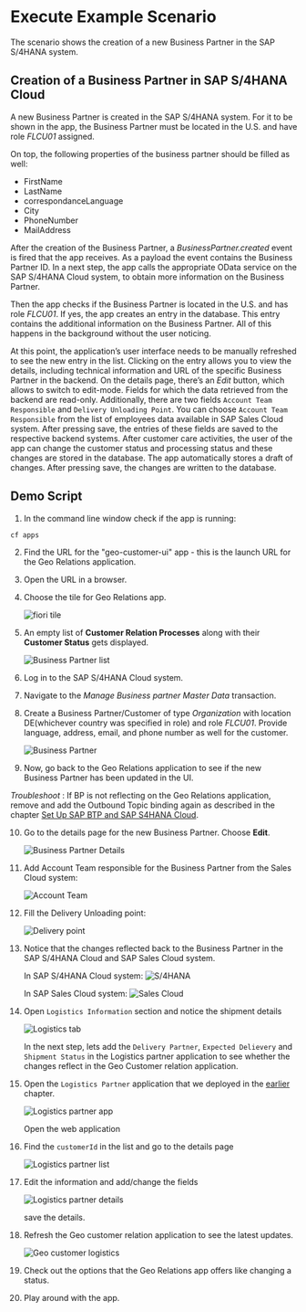 # Execute Example Scenario

The scenario shows the creation of a new Business Partner in the SAP S/4HANA system.

## Creation of a Business Partner in SAP S/4HANA Cloud

A new Business Partner is created in the SAP S/4HANA system. For it to be shown in the app, the Business Partner must be located in the U.S. and have role *FLCU01* assigned.

On top, the following properties of the business partner should be filled as well:

- FirstName
- LastName
- correspondanceLanguage
- City
- PhoneNumber
- MailAddress

After the creation of the Business Partner, a *BusinessPartner.created* event is fired that the app receives. As a payload the event contains the Business Partner ID. In a next step, the app calls the appropriate OData service on the SAP S/4HANA Cloud system, to obtain more information on the Business Partner.

Then the app checks if the Business Partner is located in the U.S. and has role *FLCU01*. If yes, the app creates an entry in the database. This entry contains the additional information on the Business Partner. All of this happens in the background without the user noticing.

At this point, the application’s user interface needs to be manually refreshed to see the new entry in the list. Clicking on the entry allows you to view the details, including technical information and URL of the specific Business Partner in the backend.
On the details page, there’s an *Edit* button, which allows to switch to edit-mode. Fields for which the data retrieved from the backend are read-only. Additionally, there are two fields `Account Team Responsible` and `Delivery Unloading Point`. You can choose `Account Team Responsible` from the list of employees data available in SAP Sales Cloud system. After pressing save, the entries of these fields are saved to the respective backend systems.
After customer care activities, the user of the app can change the customer status and processing status and these changes are stored in the database. The app automatically stores a draft of changes. After pressing save, the changes are written to the database.

## Demo Script

1. In the command line window check if the app is running:

```
cf apps
```

2. Find the URL for the "geo-customer-ui" app - this is the launch URL for the Geo Relations application.

3. Open the URL in a browser.

4. Choose the tile for Geo Relations app.

    ![fiori tile](./images/1.png)

5. An empty list of **Customer Relation Processes** along with their **Customer Status** gets displayed.

    ![Business Partner list](./images/2.png)

6. Log in to the SAP S/4HANA Cloud system.

7. Navigate to the *Manage Business partner Master Data* transaction.

8. Create a Business Partner/Customer of type *Organization* with location DE(whichever country was specified in role) and role *FLCU01*. Provide language, address, email, and phone number as well for the customer.

    ![Business Partner](./images/3.png)

9. Now, go back to the Geo Relations application to see if the new Business Partner has been updated in the UI.

 *Troubleshoot* : If BP is not reflecting on the Geo Relations application, remove and add the Outbound Topic binding again as described in the chapter [Set Up SAP BTP and SAP S4HANA Cloud](https://github.com/SAP-samples/cloud-extension-graph-sample/blob/main/documentation/Set%20Up%20SAP%20BTP%20and%20SAP%20S/4HANA/README.md).
 
10. Go to the details page for the new Business Partner. Choose **Edit**.

    ![Business Partner Details](./images/4.png)

11. Add Account Team responsible for the Business Partner from the Sales Cloud system:

    ![Account Team](./images/5.png)

12. Fill the Delivery Unloading point:

    ![Delivery point](./images/6.png)

13. Notice that the changes reflected back to the Business Partner in the SAP S/4HANA Cloud and SAP Sales Cloud system.

    In SAP S/4HANA Cloud system:
    ![S/4HANA](./images/7.png)

    In SAP Sales Cloud system:
    ![Sales Cloud](./images/8.png)

14. Open `Logistics Information` section and notice the shipment details

    ![Logistics tab](./images/9.png)

    In the next step, lets add the `Delivery Partner`, `Expected Delievery` and `Shipment Status` in the Logistics partner application to see whether the changes reflect in the Geo Customer relation application.

15. Open the `Logistics Partner` application that we deployed in the [earlier](../Set%20Up%20Logistics%20Partner%20app%20/README.md) chapter.

    ![Logistics partner app](./images/10.png)

    Open the web application

16. Find the `customerId` in the list and go to the details page

    ![Logistics partner list](./images/11.png)

17. Edit the information and add/change the fields

    ![Logistics partner details](./images/12.png)

    save the details.

18. Refresh the Geo customer relation application to see the latest updates.

    ![Geo customer logistics](./images/13.png)
       
19. Check out the options that the Geo Relations app offers like changing a status.

20. Play around with the app.


